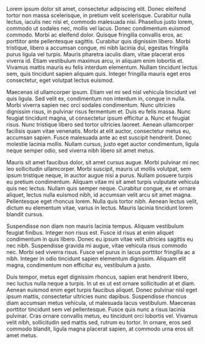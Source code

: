 Lorem ipsum dolor sit amet, consectetur adipiscing elit. Donec eleifend tortor non massa scelerisque, in pretium velit scelerisque. Curabitur nulla lectus, iaculis nec nisi et, commodo malesuada nisi. Phasellus justo lorem, commodo ut sodales nec, mollis vel lacus. Donec condimentum euismod commodo. Morbi ac eleifend dolor. Quisque fringilla convallis eros, ac porttitor ante pellentesque sagittis. Curabitur quis dignissim libero. Morbi tristique, libero a accumsan congue, mi nibh lacinia dui, egestas fringilla purus ligula vel turpis. Mauris pharetra iaculis diam, vitae placerat eros viverra id. Etiam vestibulum maximus arcu, in aliquam enim lobortis et. Vivamus mattis mauris eu felis interdum elementum. Nullam tincidunt lectus sem, quis tincidunt sapien aliquam quis. Integer fringilla mauris eget eros consectetur, eget volutpat lectus euismod.

Maecenas id ullamcorper ipsum. Etiam vel mi sed nisl vehicula tincidunt vel quis ligula. Sed velit ex, condimentum non interdum in, congue in nulla. Morbi viverra sapien nec orci sodales condimentum. Nunc ultricies dignissim risus, in pulvinar risus fermentum et. Duis eu felis massa. Nunc feugiat tincidunt magna, ut consectetur ipsum efficitur a. Nunc et feugiat risus. Nunc tristique libero sed tortor ultricies laoreet. Aenean ullamcorper facilisis quam vitae venenatis. Morbi at elit auctor, consectetur metus eu, accumsan sapien. Fusce malesuada ante ac est suscipit hendrerit. Donec molestie lacinia mollis. Nullam cursus, justo eget auctor condimentum, ligula neque semper odio, sed viverra nibh libero sit amet metus.

Mauris sit amet faucibus dolor, sit amet cursus augue. Morbi pulvinar mi nec leo sollicitudin ullamcorper. Morbi suscipit, mauris ut mollis volutpat, sem ipsum tristique neque, in auctor augue nisi a purus. Nullam posuere turpis eu pretium condimentum. Aliquam vitae mi sit amet turpis vulputate vehicula quis nec lectus. Nullam quis semper neque. Curabitur congue, ex et ornare aliquet, lectus nulla euismod nibh, id accumsan velit arcu sit amet magna. Pellentesque eget rhoncus lorem. Nulla quis tortor nibh. Aenean lectus velit, dictum eu elementum vitae, varius in lectus. Mauris lacinia tincidunt lorem blandit cursus.

Suspendisse non diam non mauris lacinia tempus. Aliquam vestibulum feugiat finibus. Integer non risus est. Fusce id risus at enim aliquet condimentum in quis libero. Donec eu ipsum vitae velit ultricies sagittis eu nec nibh. Suspendisse gravida mi augue, vitae vehicula risus commodo nec. Morbi sed viverra risus. Fusce vel purus in lacus porttitor fringilla ac a nibh. Integer in odio tincidunt sapien elementum dignissim. Aliquam elit magna, condimentum non efficitur eu, vestibulum a justo.

Duis tempor, metus eget dignissim rhoncus, sapien erat hendrerit libero, nec luctus nulla neque a turpis. In ut ex ut est ornare sollicitudin at et diam. Aenean euismod enim eget turpis faucibus aliquet. Donec pulvinar nisl eget ipsum mattis, consectetur ultricies nunc dapibus. Suspendisse rhoncus diam accumsan metus vehicula, ut malesuada lacus vestibulum. Maecenas porttitor tincidunt sem vel pellentesque. Fusce quis nunc a risus lacinia pulvinar. Cras ornare convallis metus, eu tincidunt orci lobortis vel. Vivamus velit nibh, sollicitudin sed mattis sed, rutrum eu tortor. In ornare, eros sed commodo blandit, ligula magna placerat sapien, at commodo urna eros sit amet metus. 